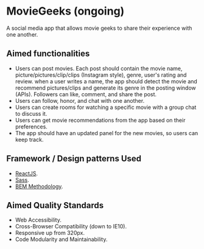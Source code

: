 # MovieGeeks (ongoing)
A social media app that allows movie geeks to share their experience with one another.

## Aimed functionalities
- Users can post movies. Each post should contain the movie name, picture/pictures/clip/clips (Instagram style), genre, user's rating and review. when a user writes a name, the app should detect the movie and recommend pictures/clips and generate its genre in the posting window (APIs). Followers can like, comment, and share the post.
- Users can follow, honor, and chat with one another.
- Users can create rooms for watching a specific movie with a group chat to discuss it.
- Users can get movie recommendations from the app based on their preferences.
- The app should have an updated panel for the new movies, so users can keep track.

## Framework / Design patterns Used
- [ReactJS](https://reactjs.org/).
- [Sass](https://sass-lang.com/).
- [BEM Methodology](https://en.bem.info/methodology/quick-start/).

## Aimed Quality Standards
- Web Accessibility.
- Cross-Browser Compatibility (down to IE10).
- Responsive up from 320px.
- Code Modularity and Maintainability.
